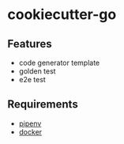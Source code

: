 # cookiecutter-go

## Features

- code generator template
- golden test
- e2e test

## Requirements

- [pipenv](https://pipenv.pypa.io/en/latest/)
- [docker](https://www.docker.com/)
